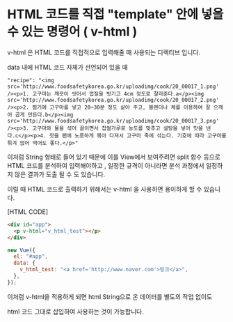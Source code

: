 # HTML 코드를 직접 "template" 안에 넣을 수 있는 명령어 ( v-html )

v-html 은 HTML 코드를 직접적으로 입력해줄 때 사용되는 디렉티브 입니다.

data 내에 HTML 코드 자체가 선언되어 있을 때

```
"recipe": "<img src='http://www.foodsafetykorea.go.kr/uploadimg/cook/20_00017_1.png' /><p>1. 고구마는 깨끗이 씻어서 껍질을 벗기고 4cm 정도로 잘라준다.a</p><img src='http://www.foodsafetykorea.go.kr/uploadimg/cook/20_00017_2.png' /><p>2. 찜기에 고구마를 넣고 20~30분 정도 삶아 주고, 블렌더나 체를 이용하여 잘 으깨어 곱게 만든다.b</p><img src='http://www.foodsafetykorea.go.kr/uploadimg/cook/20_00017_3.png' /><p>3. 고구마와 물을 섞어 끓이면서 찹쌀가루로 농도를 맞추고 설탕을 넣어 맛을 낸다.c</p><p>4. 잣을 팬에 노릇하게 볶아 다져서 고구마 죽에 섞는다. 기호에 따라 고구마를 튀겨 얹어 먹어도 좋다.</p>"
```

이처럼 String 형태로 들어 있기 때문에 이를 View에서 보여주려면 split 함수 등으로
HTML 코드를 분석하여 입력해야하고 , 일정한 규격이 아니라면 분석 과정에서
일정하지 않은 결과가 도출 될 수 도 있습니다.

이럴 때 HTML 코드로 출력하기 위해서는 v-html 을 사용하면 용이하게 할 수 있습니다.

[HTML CODE]

```html
<div id="app">
  <p v-html="v_html_test"></p>
</div>
```

```javascript
new Vue({
  el: "#app",
  data: {
    v_html_test: "<a href='http://www.naver.com'>링크</a>",
  },
});
```

이처럼 v-html을 적용하게 되면 html String으로 온 데이터를 별도의 작업 없이도

html 코드 그대로 삽입하여 사용하는 것이 가능합니다.
